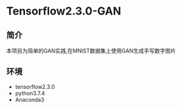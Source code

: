 # Tensorflow2.3.0-GAN
## 简介
本项目为简单的GAN实践,在MNIST数据集上使用GAN生成手写数字图片
## 环境
- tensorflow2.3.0
- python3.7.4
- Anaconda3
